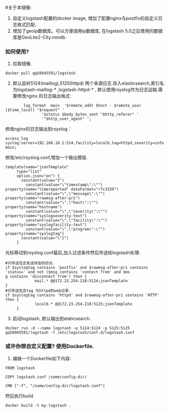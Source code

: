 #关于本镜像:

1. 自定义logstash配置的docker image, 增加了配置nginx与postfix的自定义日志格式匹配..
2. 增加了geoip数据库。可以方便调用ip数据库, 在logstash 5.0之后使用的数据库是GeoLite2-City.mmdb. 

### 如何使用?

1. 拉取镜像.
```
docker pull qq58945591/logstash
```
2. 默认监听5124(maillog),5125(httpd) 两个来源日志.存入elasticsearch,索引名为logstash-maillog-* ,logstash-httpd-* , 默认使用rsyslog作为日志运输.需要修改nginx 的日志输出格式:
```
        log_format  main  '$remote_addr $host - $remote_user [$time_local] "$request" '
                '$status $body_bytes_sent "$http_referer" '
                '"$http_user_agent" ';
```
修改nginx的日志输出到rsyslog：
```
access_log syslog:server=192.168.10.1:514,facility=local6,tag=httpd,severity=info main;
```
修改/etc/rsyslog.conf,增加一个输出模版.
```
template(name="jsonTemplate"
     type="list"
     option.json="on") {
       constant(value="{")
         constant(value="\"timestamp\":\"")      property(name="timereported" dateFormat="rfc3339")
         constant(value="\",\"message\":\"")     property(name="rawmsg-after-pri")
         constant(value="\",\"host\":\"")        property(name="hostname")
         constant(value="\",\"severity\":\"")    property(name="syslogseverity-text")
         constant(value="\",\"facility\":\"")    property(name="syslogfacility-text")
         constant(value="\",\"program\":\"")   property(name="syslogtag")
       constant(value="\"}")
     }

```
光标移动到rsyslog.conf最后,加入过滤条件然后传送给logstash处理:
```
#只传送包含发送状态的日志.
if $syslogtag contains 'postfix' and $rawmsg-after-pri contains 'status=' and not ($msg contains 'connect from' and $ms
g contains 'disconnect from') then {
             mail.* @@172.23.254.218:5124;jsonTemplate
}
#只传送包含tag 为httpd的web记录.
if $syslogtag contains 'httpd' and $rawmsg-after-pri contains 'HTTP' then {
             local6.* @@172.23.254.218:5125;jsonTemplate
     }
```

3. 启动logstash, 默认输出到elaticsearch.
```
docker run -d --name logstash -p 5124:5124 -p 5125:5125 qq58945591/logstash -f /etc/logstash/conf.d/logstash.conf
```

### 或许你想自定义配置? 使用Dockerfile.

1. 编辑一个Dockerfile如下内容:
```
FROM logstash

COPY logstash.conf /some/config-dir/

CMD ["-f", "/some/config-dir/logstash.conf"]
```
然后执行build
```
docker build -t my-logstash .
```
